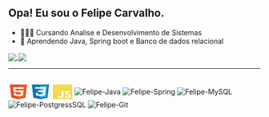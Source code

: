 ## Opa! Eu sou o Felipe Carvalho.

- 👨🏾‍🎓 Cursando Analise e Desenvolvimento de Sistemas
- 🌱 Aprendendo Java, Spring boot e Banco de dados relacional

<a href="https://github.com/FelipeC-05/github-readme-stats">
  <img height=200 align="center" src="https://github-readme-stats.vercel.app/api?username=FelipeC-05&&hide_rank=true&show_icons=true&theme=dark#gh-dark-mode-only" />
</a>
<a href="https://github.com/FelipeC-05/convoychat">
  <img height=200 align="center" src="https://github-readme-stats.vercel.app/api/top-langs?username=FelipeC-05&layout=compact&langs_count=8&card_width=320&show_icons=true&theme=dark#gh-dark-mode-only" />
</a>
<hr>
<div style="display: inline_block"><br>
  <img align="center" alt="Felipe-HTML" height="30" width="40" src="https://raw.githubusercontent.com/devicons/devicon/master/icons/html5/html5-original.svg">
  <img align="center" alt="Felipe-CSS" height="30" width="40" src="https://raw.githubusercontent.com/devicons/devicon/master/icons/css3/css3-original.svg">
  <img align="center" alt="Felipe-Js" height="30" width="40" src="https://raw.githubusercontent.com/devicons/devicon/master/icons/javascript/javascript-plain.svg">
  <img align="center" alt="Felipe-Java" height="30" width="40" src="https://cdn.jsdelivr.net/gh/devicons/devicon@latest/icons/java/java-original-wordmark.svg">
  <img align="center" alt="Felipe-Spring" height="30" width="40" src="https://cdn.jsdelivr.net/gh/devicons/devicon@latest/icons/spring/spring-original.svg">
  <img align="center" alt="Felipe-MySQL" height="30" width="40" src="https://cdn.jsdelivr.net/gh/devicons/devicon@latest/icons/mysql/mysql-original-wordmark.svg">
  <img align="center" alt="Felipe-PostgressSQL" height="30" width="40" src="https://cdn.jsdelivr.net/gh/devicons/devicon@latest/icons/postgresql/postgresql-original.svg">
  <img align="center" alt="Felipe-Git" height="30" width="40" src="https://cdn.jsdelivr.net/gh/devicons/devicon@latest/icons/git/git-original.svg">
</div>


